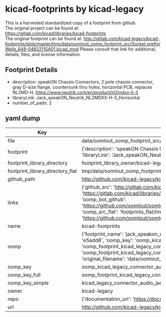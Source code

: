# kicad-footprints by kicad-legacy  
This is a harvested standardized copy of a footprint from github.  
The original project can be found at:  
https://gitlab.com/kicad/libraries/kicad-footprints  
The original footprint can be found at:
http://gitlab.com/kicad-legacy/kicad-footprints/blob/master/tmp/data/oomlout_oomp_footprint_src/Socket.pretty/Wells_648-0482211SA01.kicad_mod
Please consult that link for additional, details, files, and license information.  
## Footprint Details
* description: speakON Chassis Connectors, 2 pole chassis connector, gray D-size flange, countersunk thru holes, horizontal PCB, replaces NL2MD-H, https://www.neutrik.com/en/product/nl2mdxx-h-3  
* libraryLink: Jack_speakON_Neutrik_NL2MDXX-H-3_Horizontal  
* number_of_pads: 2  
## yaml dump  
| Key | Value |  
| --- | --- |  
| file | data/oomlout_oomp_footprint_src/kicad-footprints/Connector_Audio.pretty/Jack_speakON_Neutrik_NL2MDXX-H-3_Horizontal.kicad_mod |  
| footprint | {'description': 'speakON Chassis Connectors, 2 pole chassis connector, gray D-size flange, countersunk thru holes, horizontal PCB, replaces NL2MD-H, https://www.neutrik.com/en/product/nl2mdxx-h-3', 'libraryLink': 'Jack_speakON_Neutrik_NL2MDXX-H-3_Horizontal', 'number_of_pads': 2} |  
| footprint_library_directory | footprint_library_owner/kicad-legacy_kicad-footprints |  
| footprint_library_directory_flat | tmp/data/oomlout_oomp_footprint_src/footprints_flat/kicad_legacy_connector_audio_jack_speakon_neutrik_nl2mdxx_h_3_horizontal/working |  
| github_path | http://github.com/kicad-legacy/kicad-footprints/blob/master/tmp/data/oomlout_oomp_footprint_src/Connector_Audio.pretty/Jack_speakON_Neutrik_NL2MDXX-H-3_Horizontal.kicad_mod |  
| links | {'github_src': 'http://gitlab.com/kicad-legacy/kicad-footprints/blob/master/tmp/data/oomlout_oomp_footprint_src/Socket.pretty/Wells_648-0482211SA01.kicad_mod', 'github_src_repo': 'https://gitlab.com/kicad/libraries/kicad-footprints', 'oomp_bot': 'tmp/data/oomlout_oomp_footprint_src/footprints/kicad_legacy_connector_audio_jack_speakon_neutrik_nl2mdxx_h_3_horizontal/working', 'oomp_bot_github': 'https://github.com/oomlout/oomlout_oomp_footprint_bot/tree/main/tmp/data/oomlout_oomp_footprint_src/footprints/kicad_legacy_connector_audio_jack_speakon_neutrik_nl2mdxx_h_3_horizontal/working', 'oomp_src_flat': 'footprints_flat/tmp/data/oomlout_oomp_footprint_src/footprints_flat/kicad_legacy_connector_audio_jack_speakon_neutrik_nl2mdxx_h_3_horizontal/working', 'oomp_src_flat_github': 'https://github.com/oomlout/oomlout_oomp_footprint_src/tree/main/tmp/data/oomlout_oomp_footprint_src/footprints_flat/kicad_legacy_connector_audio_jack_speakon_neutrik_nl2mdxx_h_3_horizontal/working'} |  
| name | kicad-footprints |  
| oomp | {'footprint_name': 'jack_speakon_neutrik_nl2mdxx_h_3_horizontal', 'library_name': 'connector_audio', 'md5': 'e5add871b4434fffa1d9f5925d54dd06', 'md5_10': 'e5add871b4', 'md5_5': 'e5add', 'md5_6': 'e5add8', 'oomp_key': 'oomp_kicad_legacy_connector_audio_jack_speakon_neutrik_nl2mdxx_h_3_horizontal', 'oomp_key_extra': 'oomp_footprint_kicad_legacy_connector_audio_jack_speakon_neutrik_nl2mdxx_h_3_horizontal', 'oomp_key_full': 'oomp_footprint_kicad_legacy_connector_audio_jack_speakon_neutrik_nl2mdxx_h_3_horizontal_e5add8', 'oomp_key_simple': 'kicad_legacy_connector_audio_jack_speakon_neutrik_nl2mdxx_h_3_horizontal', 'original_filename': 'data/oomlout_oomp_footprint_src/kicad-footprints/Connector_Audio.pretty/Jack_speakON_Neutrik_NL2MDXX-H-3_Horizontal.kicad_mod', 'owner_name': 'kicad_legacy'} |  
| oomp_key | oomp_kicad_legacy_connector_audio_jack_speakon_neutrik_nl2mdxx_h_3_horizontal |  
| oomp_key_full | oomp_footprint_kicad_legacy_connector_audio_jack_speakon_neutrik_nl2mdxx_h_3_horizontal |  
| oomp_key_simple | kicad_legacy_connector_audio_jack_speakon_neutrik_nl2mdxx_h_3_horizontal |  
| owner | kicad-legacy |  
| repo | {'documentation_url': 'https://docs.github.com/rest/repos/repos#get-a-repository', 'message': 'Not Found'} |  
| url | http://github.com/kicad-legacy/kicad-footprints |  

